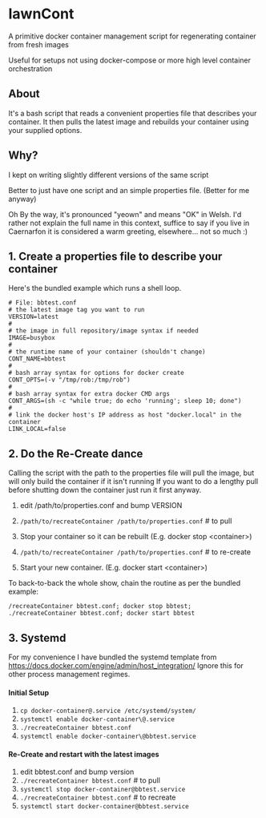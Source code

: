 # IawnCont
A primitive docker container management script for regenerating container from fresh images

Useful for setups not using docker-compose or more high level container orchestration

## About

It's a bash script that reads a convenient properties file that describes your container.
It then pulls the latest image and rebuilds your container using your supplied options.

## Why?

I kept on writing slightly different versions of the same script

Better to just have one script and an simple properties file.  (Better for me anyway)

Oh By the way, it's pronounced "yeown" and means "OK" in Welsh.  I'd rather not explain the full name in this context, suffice to say if you live in Caernarfon it is considered a warm greeting, elsewhere... not so much :)

## 1. Create a properties file to describe your container

Here's the bundled example which runs a shell loop.

    # File: bbtest.conf
    # the latest image tag you want to run
    VERSION=latest
    #
    # the image in full repository/image syntax if needed
    IMAGE=busybox
    #
    # the runtime name of your container (shouldn't change)
    CONT_NAME=bbtest
    #
    # bash array syntax for options for docker create
    CONT_OPTS=(-v "/tmp/rob:/tmp/rob")
    #
    # bash array syntax for extra docker CMD args
    CONT_ARGS=(sh -c "while true; do echo 'running'; sleep 10; done")
    #
    # link the docker host's IP address as host "docker.local" in the container
    LINK_LOCAL=false

## 2. Do the Re-Create dance

Calling the script with the path to the properties file will pull the image,
but will only build the container if it isn't running
If you want to do a lengthy pull before shutting down the container just run it first anyway.

1. edit /path/to/properties.conf and bump VERSION

2. `/path/to/recreateContainer /path/to/properties.conf` # to pull
3. Stop your container so it can be rebuilt (E.g. docker stop \<container\>)
4. `/path/to/recreateContainer /path/to/properties.conf` # to re-create
5. Start your new container. (E.g. docker start \<container\>)


To back-to-back the whole show, chain the routine as per the bundled example:

    /recreateContainer bbtest.conf; docker stop bbtest; ./recreateContainer bbtest.conf; docker start bbtest


## 3. Systemd

For my convenience I have bundled the systemd template from https://docs.docker.com/engine/admin/host_integration/
Ignore this for other process management regimes.


#### Initial Setup

1. `cp docker-container@.service /etc/systemd/system/`
2. `systemctl enable docker-container\@.service`
3. `./recreateContainer bbtest.conf`
4. `systemctl enable docker-container\@bbtest.service`

#### Re-Create and restart with the latest images

1. edit bbtest.conf and bump version
2. `./recreateContainer bbtest.conf` # to pull
3. `systemctl stop docker-container@bbtest.service`
4. `./recreateContainer bbtest.conf` # to recreate
5. `systemctl start docker-container@bbtest.service`
